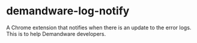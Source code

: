 demandware-log-notify
=====================

A Chrome extension that notifies when there is an update to the error logs. This is to help Demandware developers.
